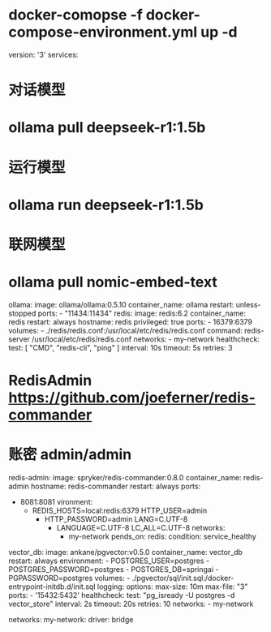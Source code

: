 # docker-comopse -f docker-compose-environment.yml up -d

version: '3'
services:

  # 对话模型

  # ollama pull deepseek-r1:1.5b

  # 运行模型

  # ollama run deepseek-r1:1.5b

  # 联网模型

  # ollama pull nomic-embed-text

  ollama:
    image: ollama/ollama:0.5.10
    container_name: ollama
    restart: unless-stopped
    ports:
      - "11434:11434"
  redis:
    image: redis:6.2
    container_name: redis
    restart: always
    hostname: redis
    privileged: true
    ports:
      - 16379:6379
    volumes:
      - ./redis/redis.conf:/usr/local/etc/redis/redis.conf
    command: redis-server /usr/local/etc/redis/redis.conf
    networks:
      - my-network
    healthcheck:
      test: [ "CMD", "redis-cli", "ping" ]
      interval: 10s
      timeout: 5s
      retries: 3

  # RedisAdmin https://github.com/joeferner/redis-commander

  # 账密 admin/admin

  redis-admin:
    image: spryker/redis-commander:0.8.0
    container_name: redis-admin
    hostname: redis-commander
    restart: always
    ports:

   - 8081:8081
     vironment:
        - REDIS_HOSTS=local:redis:6379
          HTTP_USER=admin
             - HTTP_PASSWORD=admin
               LANG=C.UTF-8
                  - LANGUAGE=C.UTF-8
                    LC_ALL=C.UTF-8
                        networks:
                       - my-network
                         pends_on:
                               redis:
                         condition: service_healthy

  vector_db:
    image: ankane/pgvector:v0.5.0
    container_name: vector_db
    restart: always
    environment:
      - POSTGRES_USER=postgres
      - POSTGRES_PASSWORD=postgres
      - POSTGRES_DB=springai
      - PGPASSWORD=postgres
    volumes:
      - ./pgvector/sql/init.sql:/docker-entrypoint-initdb.d/init.sql
    logging:
      options:
        max-size: 10m
        max-file: "3"
    ports:
      - '15432:5432'
    healthcheck:
      test: "pg_isready -U postgres -d vector_store"
      interval: 2s
      timeout: 20s
      retries: 10
    networks:
      - my-network

networks:
  my-network:
    driver: bridge
